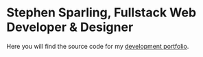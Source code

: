 
# Stephen Sparling, Fullstack Web Developer & Designer

Here you will find the source code for my [development portfolio](https://dev.sparlingcreations.com).
